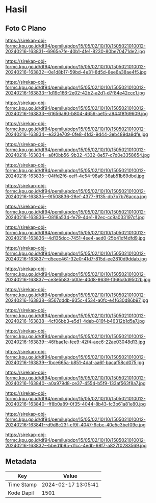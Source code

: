 # Hasil

## Foto C Plano

https://sirekap-obj-formc.kpu.go.id/df94/pemilu/pdpr/15/05/02/10/10/1505021010012-20240216-163831--6965e7fe-40b1-4fe1-8230-80be70471de2.jpg

https://sirekap-obj-formc.kpu.go.id/df94/pemilu/pdpr/15/05/02/10/10/1505021010012-20240216-163832--0e1d8b17-59bd-4e31-8d5d-8ee6a38ae4f5.jpg

https://sirekap-obj-formc.kpu.go.id/df94/pemilu/pdpr/15/05/02/10/10/1505021010012-20240216-163833--1d19c166-2e02-42b2-a2d1-d7f84e42ccc1.jpg

https://sirekap-obj-formc.kpu.go.id/df94/pemilu/pdpr/15/05/02/10/10/1505021010012-20240216-163833--61656a90-b804-4659-ae15-a944f8f69609.jpg

https://sirekap-obj-formc.kpu.go.id/df94/pemilu/pdpr/15/05/02/10/10/1505021010012-20240216-163834--e323e709-0fe8-4fd3-9d44-3eb489da9dfe.jpg

https://sirekap-obj-formc.kpu.go.id/df94/pemilu/pdpr/15/05/02/10/10/1505021010012-20240216-163834--a8f0bb56-9b32-4332-8e57-c7d0e3358654.jpg

https://sirekap-obj-formc.kpu.go.id/df94/pemilu/pdpr/15/05/02/10/10/1505021010012-20240216-163835--04ffd2f6-eeff-4c54-98a6-36ab51b69dbd.jpg

https://sirekap-obj-formc.kpu.go.id/df94/pemilu/pdpr/15/05/02/10/10/1505021010012-20240216-163835--9f508836-28ef-4377-9135-db7b7b76acca.jpg

https://sirekap-obj-formc.kpu.go.id/df94/pemilu/pdpr/15/05/02/10/10/1505021010012-20240216-163836--0818a534-fe79-4de1-82ec-cc9a033197cf.jpg

https://sirekap-obj-formc.kpu.go.id/df94/pemilu/pdpr/15/05/02/10/10/1505021010012-20240216-163836--4d135dcc-7451-4ee4-aed0-25b41df4dfd9.jpg

https://sirekap-obj-formc.kpu.go.id/df94/pemilu/pdpr/15/05/02/10/10/1505021010012-20240216-163837--d5cec461-32e0-41d7-815d-ee2810d9ddab.jpg

https://sirekap-obj-formc.kpu.go.id/df94/pemilu/pdpr/15/05/02/10/10/1505021010012-20240216-163837--ce3e5b83-b00e-40d8-9639-f366c0d9502b.jpg

https://sirekap-obj-formc.kpu.go.id/df94/pemilu/pdpr/15/05/02/10/10/1505021010012-20240216-163838--8567dddb-935c-4534-a0fc-e4f630d86b97.jpg

https://sirekap-obj-formc.kpu.go.id/df94/pemilu/pdpr/15/05/02/10/10/1505021010012-20240216-163838--4cf06bb3-e5d1-4deb-816f-b46312b1d5a7.jpg

https://sirekap-obj-formc.kpu.go.id/df94/pemilu/pdpr/15/05/02/10/10/1505021010012-20240216-163839--46fbae1e-fee9-42f4-aec6-22ae03048d13.jpg

https://sirekap-obj-formc.kpu.go.id/df94/pemilu/pdpr/15/05/02/10/10/1505021010012-20240216-163839--1bce665a-b851-4daf-aa6f-bacaf58cd075.jpg

https://sirekap-obj-formc.kpu.go.id/df94/pemilu/pdpr/15/05/02/10/10/1505021010012-20240216-163840--a0a979d8-ce37-4554-b5f9-133af563f8a7.jpg

https://sirekap-obj-formc.kpu.go.id/df94/pemilu/pdpr/15/05/02/10/10/1505021010012-20240216-163840--ff8b0a89-0f35-4044-8b43-fc3b61a81e80.jpg

https://sirekap-obj-formc.kpu.go.id/df94/pemilu/pdpr/15/05/02/10/10/1505021010012-20240216-163841--d9d8c23f-cf9f-4047-9cbc-40e5c3bef09e.jpg

https://sirekap-obj-formc.kpu.go.id/df94/pemilu/pdpr/15/05/02/10/10/1505021010012-20240216-163832--bbed1b95-d1cc-4edb-98f7-a827f0283569.jpg


## Metadata

| Key        | Value               |
| ---------- | ------------------- |
| Time Stamp | 2024-02-17 13:05:41 |
| Kode Dapil | 1501                |




